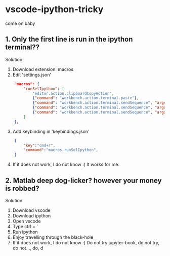 # vscode-ipython-tricky
come on baby

## 1. Only the first line is run in the ipython terminal??
Solution:
1. Download extension: macros
2. Edit 'settings.json'
```json
    "macros": {
        "runSelIpython": [
            "editor.action.clipboardCopyAction",
            {"command": "workbench.action.terminal.paste"},
            {"command": "workbench.action.terminal.sendSequence", "args": {"text": "\u000d"}},
            {"command": "workbench.action.terminal.sendSequence", "args": {"text": "\u000d"}},
            {"command": "workbench.action.terminal.sendSequence", "args": {"text": "\u000d"}},
        ]
    },
```
3. Add keybinding in 'keybindings.json'
```json
    {
        "key":"cmd+r",
        "command":"macros.runSelIpython",
    }
```
4. If it does not work, I do not know :) 
   It works for me.

## 2. Matlab deep dog-licker? however your money is robbed?
Solution:
1. Download vscode
2. Download ipython
3. Open vscode 
4. Type ctrl + ` 
5. Run ipython
6. Enjoy travelling through the black-hole
7. If it does not work, I do not know :) 
   Do not try jupyter-book, do not try, do not..., do, d
